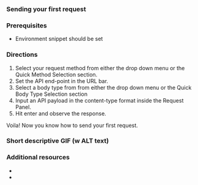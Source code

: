 ### Sending your first request

### Prerequisites

- Environment snippet should be set

### Directions

1. Select your request method from either the drop down menu or the Quick Method Selection section.
2. Set the API end-point in the URL bar.
3. Select a body type from from either the drop down menu or the Quick Body Type Selection section
4. Input an API payload in the content-type format inside the Request Panel.
5. Hit enter and observe the response.

Voila! Now you know how to send your first request. 

### Short descriptive GIF (w ALT text)

### Additional resources

- 
-